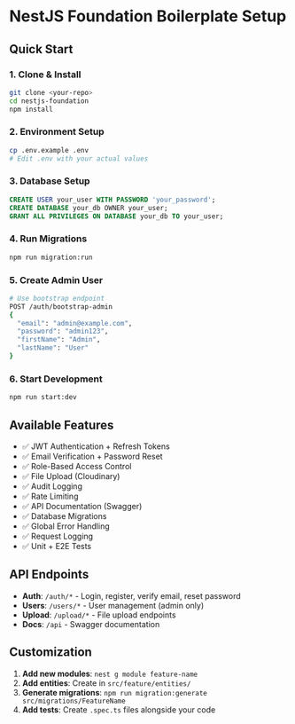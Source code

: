 # NestJS Foundation Boilerplate Setup

## Quick Start

### 1. Clone & Install

```bash
git clone <your-repo>
cd nestjs-foundation
npm install
```

### 2. Environment Setup

```bash
cp .env.example .env
# Edit .env with your actual values
```

### 3. Database Setup

```sql
CREATE USER your_user WITH PASSWORD 'your_password';
CREATE DATABASE your_db OWNER your_user;
GRANT ALL PRIVILEGES ON DATABASE your_db TO your_user;
```

### 4. Run Migrations

```bash
npm run migration:run
```

### 5. Create Admin User

```bash
# Use bootstrap endpoint
POST /auth/bootstrap-admin
{
  "email": "admin@example.com",
  "password": "admin123",
  "firstName": "Admin",
  "lastName": "User"
}
```

### 6. Start Development

```bash
npm run start:dev
```

## Available Features

- ✅ JWT Authentication + Refresh Tokens
- ✅ Email Verification + Password Reset
- ✅ Role-Based Access Control
- ✅ File Upload (Cloudinary)
- ✅ Audit Logging
- ✅ Rate Limiting
- ✅ API Documentation (Swagger)
- ✅ Database Migrations
- ✅ Global Error Handling
- ✅ Request Logging
- ✅ Unit + E2E Tests

## API Endpoints

- **Auth**: `/auth/*` - Login, register, verify email, reset password
- **Users**: `/users/*` - User management (admin only)
- **Upload**: `/upload/*` - File upload endpoints
- **Docs**: `/api` - Swagger documentation

## Customization

1. **Add new modules**: `nest g module feature-name`
2. **Add entities**: Create in `src/feature/entities/`
3. **Generate migrations**: `npm run migration:generate src/migrations/FeatureName`
4. **Add tests**: Create `.spec.ts` files alongside your code
